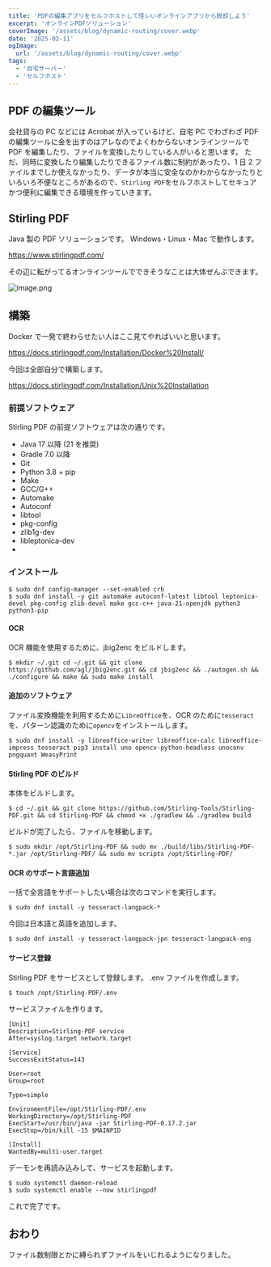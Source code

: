 ```yaml
---
title: 'PDFの編集アプリをセルフホストして怪レいオンラインアプリから脱却しよう'
excerpt: 'オンラインPDFソリューション'
coverImage: '/assets/blog/dynamic-routing/cover.webp'
date: '2025-02-11'
ogImage:
  url: '/assets/blog/dynamic-routing/cover.webp'
tags:
  - '自宅サーバー'
  - 'セルフホスト'
---
```


## PDF の編集ツール

会社貸与の PC などには Acrobat が入っているけど、自宅 PC でわざわざ PDF の編集ツールに金を出すのはアレなのでよくわからないオンラインツールで PDF を編集したり、ファイルを変換したりしている人がいると思います。
ただ、同時に変換したり編集したりできるファイル数に制約があったり、1 日 2 ファイルまでしか使えなかったり、データが本当に安全なのかわからなかったりといろいろ不便なところがあるので、`Stirling PDF`をセルフホストしてセキュアかつ便利に編集できる環境を作っていきます。

## Stirling PDF

Java 製の PDF ソリューションです。
Windows・Linux・Mac で動作します。

https://www.stirlingpdf.com/

その辺に転がってるオンラインツールでできそうなことは大体ぜんぶできます。

![image.png](/assets/blog/0013/001.webp)

## 構築

Docker で一発で終わらせたい人はここ見てやればいいと思います。

https://docs.stirlingpdf.com/Installation/Docker%20Install/

今回は全部自分で構築します。

https://docs.stirlingpdf.com/Installation/Unix%20Installation

### 前提ソフトウェア

Stirling PDF の前提ソフトウェアは次の通りです。

- Java 17 以降 (21 を推奨)
- Gradle 7.0 以降
- Git
- Python 3.8 + pip
- Make
- GCC/G++
- Automake
- Autoconf
- libtool
- pkg-config
- zlib1g-dev
- libleptonica-dev
-

### インストール

```text:console
$ sudo dnf config-manager --set-enabled crb
$ sudo dnf install -y git automake autoconf-latest libtool leptonica-devel pkg-config zlib-devel make gcc-c++ java-21-openjdk python3 python3-pip
```

#### OCR

OCR 機能を使用するために、jbig2enc をビルドします。

```text:console
$ mkdir ~/.git cd ~/.git && git clone https://github.com/agl/jbig2enc.git && cd jbig2enc && ./autogen.sh && ./configure && make && sudo make install
```

#### 追加のソフトウェア

ファイル変換機能を利用するために`LibreOffice`を、OCR のために`tesseract`を、パターン認識のために`opencv`をインストールします。

```text:console
$ sudo dnf install -y libreoffice-writer libreoffice-calc libreoffice-impress tesseract pip3 install uno opencv-python-headless unoconv pngquant WeasyPrint
```

#### Stirling PDF のビルド

本体をビルドします。

```text:console
$ cd ~/.git && git clone https://github.com/Stirling-Tools/Stirling-PDF.git && cd Stirling-PDF && chmod +x ./gradlew && ./gradlew build
```

ビルドが完了したら、ファイルを移動します。

```text:console
$ sudo mkdir /opt/Stirling-PDF && sudo mv ./build/libs/Stirling-PDF-*.jar /opt/Stirling-PDF/ && sudo mv scripts /opt/Stirling-PDF/
```

#### OCR のサポート言語追加

一括で全言語をサポートしたい場合は次のコマンドを実行します。

```text:console
$ sudo dnf install -y tesseract-langpack-*
```

今回は日本語と英語を追加します。

```text:console
$ sudo dnf install -y tesseract-langpack-jpn tesseract-langpack-eng
```

#### サービス登録

Stirling PDF をサービスとして登録します。
.env ファイルを作成します。

```text:console
$ touch /opt/Stirling-PDF/.env
```

サービスファイルを作ります。

```text:/etc/systemd/system/stirlingpdf.service
[Unit]
Description=Stirling-PDF service
After=syslog.target network.target

[Service]
SuccessExitStatus=143

User=root
Group=root

Type=simple

EnvironmentFile=/opt/Stirling-PDF/.env
WorkingDirectory=/opt/Stirling-PDF
ExecStart=/usr/bin/java -jar Stirling-PDF-0.17.2.jar
ExecStop=/bin/kill -15 $MAINPID

[Install]
WantedBy=multi-user.target
```

デーモンを再読み込みして、サービスを起動します。

```text:console
$ sudo systemctl daemon-reload
$ sudo systemctl enable --now stirlingpdf
```

これで完了です。

## おわり

ファイル数制限とかに縛られずファイルをいじれるようになりました。
